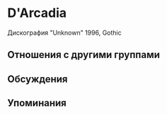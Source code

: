 # D'Arcadia

Дискография
"Unknown" 1996, Gothic

## Отношения с другими группами


## Обсуждения


## Упоминания

